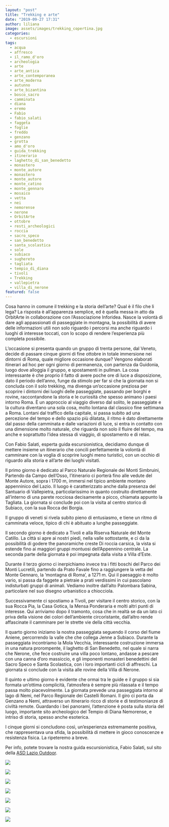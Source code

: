 ```yaml
---
layout: "post"
title: "Trekking e arte"
date: "2019-09-27 17:31"
author: liliana
image: assets/images/trekking_copertina.jpg
categories:
  - escursioni
tags:
  - acqua
  - affresco
  - il_ramo_d'oro
  - archeologia
  - arte
  - arte_antica
  - arte_contemporanea
  - arte_moderna
  - autunno
  - arte_bizantina
  - bosco_sacro
  - camminata
  - diana
  - eremo
  - Fabio
  - fabio_salati
  - faggeta
  - foglie
  - freddo
  - genzano
  - grotta
  - amo_d'oro
  - guida_trekking
  - itinerario
  - laghetto_di_san_benedetto
  - monastero
  - monte_autore
  - monastero
  - monte_autore
  - monte_catino
  - monte_gennaro
  - mosaico
  - vetta
  - nei
  - nemorense
  - nerone
  - OrbitArte
  - ottobre
  - resti_archeologici
  - roccia
  - sacro_speco
  - san_benedetto
  - santa_scolastica
  - sole
  - subiaco
  - sughereto
  - tagliata
  - tempio_di_diana
  - tivoli
  - Trekking
  - vallepietra
  - villa_di_nerone
featured: false
---
```

Cosa hanno in comune il trekking e la storia dell’arte? Qual è il filo che li lega? La risposta è all’apparenza semplice, ed è quella messa in atto da OrbitArte in collaborazione con l’Associazione Inforidea. Nasce la volontà di dare agli appassionati di passeggiate in montagna, la possibilità di avere delle informazioni utili non solo riguardo i percorsi ma anche riguardo i luoghi di interesse toccati, con lo scopo di rendere l’esperienza più completa possibile.

L’occasione si presenta quando un gruppo di trenta persone, dal Veneto, decide di passare cinque giorni di fine ottobre in totale immersione nei dintorni di Roma, quale migliore occasione dunque? Vengono elaborati itinerari ad hoc per ogni giorno di permanenza, con partenza da Guidonia, luogo dove alloggia il gruppo, e spostamenti in pullman. La cosa interessante è che proprio il fatto di avere poche ore di luce a disposizione, dato il periodo dell’anno, funge da stimolo per far si che la giornata non si concluda con il solo trekking, ma divenga un’occasione preziosa per scoprire i dintorni dei luoghi delle passeggiate, passando per borghi e rovine, raccontandone la storia e le curiosità che spesso animano i paesi intorno Roma. È un approccio al viaggio diverso dal solito, le passeggiate e la cultura diventano una sola cosa, molto lontana dal classico fine settimana a Roma. Lontani dal traffico della capitale, si passa subito ad una percezione del tempo e dello spazio più dilatata, il ritmo è dato direttamente dal passo della camminata e dalle variazioni di luce, si entra in contatto con una dimensione molto naturale, che riguarda non solo il fluire del tempo, ma anche e soprattutto l’idea stessa di viaggio, di spostamento e di relax.

Con Fabio Salati, esperta guida escursionistica, decidiamo dunque di mettere insieme un itinerario che concili perfettamente la volontà di camminare con la voglia di scoprire luoghi meno turistici, con un occhio di riguardo alla storia e all’arte dei luoghi visitati.

Il primo giorno è dedicato al Parco Naturale Regionale dei Monti Simbruini, Partendo da Campo dell’Osso, l’itinerario ci porterà fino alle vedute del Monte Autore, sopra i 1700 m, immersi nel tipico ambiente montano appenninico del Lazio. Il luogo è caratterizzato anche dalla presenza del Santuario di Vallepietra, particolarissimo in quanto costruito direttamente all’interno di una parete rocciosa decisamente a picco, chiamata appunto la Tagliata. La giornata si conclude poi con la visita al centro storico di Subiaco, con la sua Rocca dei Borgia.

Il gruppo di veneti si rivela subito pieno di entusiasmo, e tiene un ritmo di camminata veloce, tipico di chi è abituato a lunghe passeggiate.



Il secondo giorno è dedicato a Tivoli e alla Riserva Naturale del Monte Catillo. La città si apre ai nostri piedi, nella valle sottostante, e ci da la possibilità di godere the panoramiche creste Di roccia carsica, la vista si estende fino ai maggiori gruppi montuosi dell’Appennino centrale. La seconda parte della giornata è poi impegnata dalla visita a Villa d’Este.

Durante il terzo giorno ci inerpichiamo invece tra i fitti boschi del Parco dei Monti Lucretili, partendo da Prato Favale fino a raggiungere la vetta del Monte Gennaro, la ‘montagna di Roma’, a 1271 m. Qui il paesaggio è molto vario, si passa da faggete a pietraie a prati verdissimi in cui pascolano indisturbati gruppi di animali. Vediamo inoltre dall’alto Palombara Sabina, particolare nel suo disegno urbanistico a chiocciola.

Successivamente ci spostiamo a Tivoli, per visitare il centro storico, con la sua Rocca Pia, la Casa Gotica, la Mensa Ponderaria e molti altri punti di interesse. Qui arriviamo dopo il tramonto, cosa che in realtà se da un lato ci priva della visione dei colori dell’ambiente circorìstante, dall’altro rende affascinate il camminare per le strette vie della città vecchia.

Il quarto giorno iniziamo la nostra passeggiata seguendo il corso del fiume Aniene, percorrendo la valle che che collega Jenne a Subiaco. Durante la passeggiata incontriamo la Mola Vecchia, interessante costruzione immersa in una natura prorompente, il laghetto di San Benedetto, nel quale si narra che Nerone, che fece costruire una villa poco lontano, andasse a pescare con una canna d’oro massiccio, e gli imponenti monasteri benedettini del Sacro Speco e Santa Scolastica,  con i loro importanti cicli di affreschi. La giornata si conclude con la visita alle rovine della Villa di Nerone.

Il quinto e ultimo giorno è evidente che ormai tra le guide e il gruppo si sia formata un’ottima complicità, l’atmosfera è sempre più rilassata e il tempo passa molto piacevolmente. La giornata prevede una passeggiata intorno al lago di Nemi, nel Parco Regionale dei Castelli Romani. Il giro ci porta da Genzano a Nemi, attraverso un itinerario ricco di storie e di testimonianze di civiltà remote. Guardando i bei panorami, l’attenzione è posta sulla storia del luogo, importante sito archeologico del Tempio di Diana Nemorense, e intriso di storia, spesso anche esoterica.

I cinque giorni si concludono così, un’esperienza estremamente positiva, che rappresentava una sfida, la possibilità di mettere in gioco conoscenze e resistenza fisica. La ripeteremo a breve.

Per info, potete trovare la nostra guida escursionistica, Fabio Salati, sul sito della [ASD Lazio Outdoor](https://www.asdlaziooutdoor.it/).

![](/assets/images/trekking1.jpg)

![](/assets/images/trekking2.jpg)

![](/assets/images/trekking4.jpg)

![](/assets/images/trekking3.jpg)

![](/assets/images/trekking5.jpg)

![](/assets/images/trekking6.jpg)

![](/assets/images/trekking7.jpg)
